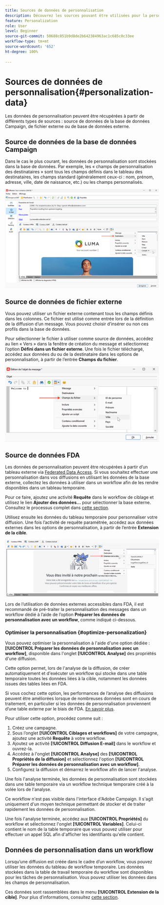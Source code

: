 ```yaml
---
title: Sources de données de personnalisation
description: Découvrez les sources pouvant être utilisées pour la personnalisation.
feature: Personalization
role: User
level: Beginner
source-git-commit: 50688c051b9d8de2b642384963ac1c685c0c33ee
workflow-type: tm+mt
source-wordcount: '652'
ht-degree: 100%

---
```



# Sources de données de personnalisation{#personalization-data}

Les données de personnalisation peuvent être récupérées à partir de différents types de sources : source de données de la base de données Campaign, de fichier externe ou de base de données externe.

## Source de données de la base de données Campaign

Dans le cas le plus courant, les données de personnalisation sont stockées dans la base de données. Par exemple, les « champs de personnalisation des destinataires » sont tous les champs définis dans le tableau des destinataires, les champs standard (généralement ceux-ci : nom, prénom, adresse, ville, date de naissance, etc.) ou les champs personnalisés.

![Champs de personnalisation Campaign d’un e-mail](assets/perso-campaign-datasource.png)


## Source de données de fichier externe

Vous pouvez utiliser un fichier externe contenant tous les champs définis dans les colonnes. Ce fichier est utilisé comme entrée lors de la définition de la diffusion d’un message. Vous pouvez choisir d’insérer ou non ces profils dans la base de données.

Pour sélectionner le fichier à utiliser comme source de données, accédez au lien « Vers » dans la fenêtre de création du message et sélectionnez l’option **Défini dans un fichier externe**. Une fois le fichier téléchargé, accédez aux données du ou de la destinataire dans les options de personnalisation, à partir de l’entrée **Champs du fichier**.

![Données de personnalisation d’un fichier](assets/perso-from-file.png)


## Source de données FDA

Les données de personnalisation peuvent être récupérées à partir d’un tableau externe via [Federated Data Access](../connect/fda.md).  Si vous souhaitez effectuer une personnalisation dans vos diffusions en utilisant les données de la base externe, collectez les données à utiliser dans un workflow afin de les rendre disponibles dans un tableau temporaire.

Pour ce faire, ajoutez une activité **Requête** dans le workflow de ciblage et utilisez le lien **Ajouter des données...** pour sélectionner la base externe. Consultez le processus complet dans [cette section](../../automation/workflow/query.md#adding-data).

Utilisez ensuite les données du tableau temporaire pour personnaliser votre diffusion. Une fois l’activité de requête paramétrée, accédez aux données externes dans les options de personnalisation, à partir de l’entrée **Extension de la cible**.

![Données de personnalisation d’une base de données externe](assets/perso-external-db.png)

Lors de l’utilisation de données externes accessibles dans FDA, il est recommandé de pré-traiter la personnalisation des messages dans un workflow dédié à l’aide de l’option **Préparer les données de personnalisation avec un workflow**, comme indiqué ci-dessous.

### Optimiser la personnalisation {#optimize-personalization}

Vous pouvez optimiser la personnalisation à l&#39;aide d&#39;une option dédiée : **[!UICONTROL Préparer les données de personnalisation avec un workflow]**, disponible dans l&#39;onglet **[!UICONTROL Analyse]** des propriétés d&#39;une diffusion.

Cette option permet, lors de l&#39;analyse de la diffusion, de créer automatiquement et d&#39;exécuter un workflow qui stocke dans une table temporaire toutes les données liées à la cible, notamment les données issues des tables liées en FDA.

Si vous cochez cette option, les performances de l’analyse des diffusions peuvent être améliorées lorsque de nombreuses données sont en cours de traitement, en particulier si les données de personnalisation proviennent d’une table externe par le biais de FDA. [En savoir plus](../connect/fda.md).

Pour utiliser cette option, procédez comme suit :

1. Créez une campagne.
1. Sous l’onglet **[!UICONTROL Ciblages et workflows]** de votre campagne, ajoutez une activité **Requête** à votre workflow.
1. Ajoutez ue activité **[!UICONTROL Diffusion E-mail]** dans le workflow et ouvrez-la.
1. Accédez à l&#39;onglet **[!UICONTROL Analyse]** des **[!UICONTROL Propriétés de la diffusion]** et sélectionnez l&#39;option **[!UICONTROL Préparer les données de personnalisation avec un workflow]**.
1. Configurez la diffusion et démarrez le workflow afin de lancer l&#39;analyse.

Une fois l&#39;analyse terminée, les données de personnalisation sont stockées dans une table temporaire via un workflow technique temporaire créé à la volée lors de l&#39;analyse.

Ce workflow n&#39;est pas visible dans l&#39;interface d&#39;Adobe Campaign. Il s&#39;agit uniquement d&#39;un moyen technique permettant de stocker et de traiter rapidement les données de personnalisation.

Une fois l&#39;analyse terminée, accédez aux **[!UICONTROL Propriétés]** du workflow et sélectionnez l&#39;onglet **[!UICONTROL Variables]**. Celui-ci contient le nom de la table temporaire que vous pouvez utiliser pour effectuer un appel SQL afin d&#39;afficher les identifiants qu&#39;elle contient.

## Données de personnalisation dans un workflow

Lorsqu’une diffusion est créée dans le cadre d’un workflow, vous pouvez utiliser les données du tableau de workflow temporaire. Les données stockées dans la table de travail temporaire du workflow sont disponibles pour les tâches de personnalisation. Vous pouvez utiliser les données dans les champs de personnalisation.

Ces données sont rassemblées dans le menu **[!UICONTROL Extension de la cible]**. Pour plus d’informations, consultez [cette section](../../automation/workflow/use-workflow-data.md#target-data).




